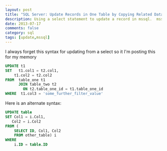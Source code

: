 ```yaml
---
layout: post
title: "SQL Server: Update Records in One Table by Copying Related Data from a Second Table"
description: Using a select statement to update a record in mssql.  mssql update from select
date: 2013-07-17
comments: false
category: sql
tags: [update,mssql]
---
```

I always forget this syntax for updating from a select so it I'm posting this for my memory

```sql
UPDATE t1
SET   t1.col1 = t2.col1,
    t1.col2 = t2.col2
FROM  table_one t1
      JOIN table_two t2
        ON t2.table_one_id = t1.table_one_id
WHERE  t1.col3 = 'some_further_filter_value'
```

Here is an alternate syntax:

```sql
UPDATE table
SET Col1 = i.Col1,
   Col2 = i.Col2
FROM (
    SELECT ID, Col1, Col2
    FROM other_table) i
WHERE
    i.ID = table.ID
```    
